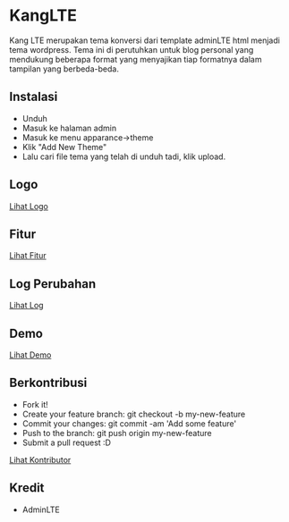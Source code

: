 # KangLTE
Kang LTE merupakan tema konversi dari template adminLTE html menjadi tema wordpress. Tema ini di perutuhkan untuk blog personal yang mendukung beberapa format yang menyajikan tiap formatnya dalam tampilan yang berbeda-beda.

## Instalasi
- Unduh
- Masuk ke halaman admin
- Masuk ke menu apparance->theme
- Klik "Add New Theme"
- Lalu cari file tema yang telah di unduh tadi, klik upload.

## Logo
[Lihat Logo](theme-wp-kangLTE/screenshot.jpg)

## Fitur
[Lihat Fitur](https://github.com/dyazincahya/theme-wp-kangLTE/blob/master/FITUR.md)

## Log Perubahan
[Lihat Log](https://github.com/dyazincahya/theme-wp-kangLTE/blob/master/LOG.md)

## Demo
[Lihat Demo](https://dokumentasi.my.id/wp-theme)

## Berkontribusi
- Fork it!
- Create your feature branch: git checkout -b my-new-feature
- Commit your changes: git commit -am 'Add some feature'
- Push to the branch: git push origin my-new-feature
- Submit a pull request :D

[Lihat Kontributor](https://github.com/dyazincahya/theme-wp-material-awesome/graphs/contributors)

## Kredit
- AdminLTE
